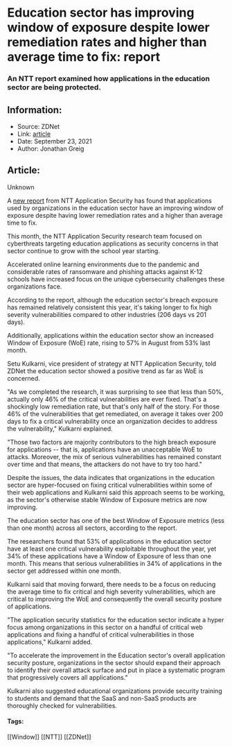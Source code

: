 # Education sector has improving window of exposure despite lower remediation rates and higher than average time to fix: report
### An NTT report examined how applications in the education sector are being protected.

## Information:
+ Source: ZDNet
+ Link: [article](https://www.zdnet.com/article/education-sector-has-improving-window-of-exposure-despite-lower-remediation-rates-and-higher-than-average-time-to-fix-report/)
+ Date: September 23, 2021
+ Author: Jonathan Greig


## Article:
Unknown

A [new report](https://www.whitehatsec.com/appsec-stats-flash/) from NTT Application Security has found that applications used by organizations in the education sector have an improving window of exposure despite having lower remediation rates and a higher than average time to fix.

This month, the NTT Application Security research team focused on cyberthreats targeting education applications as security concerns in that sector continue to grow with the school year starting. 

Accelerated online learning environments due to the pandemic and considerable rates of ransomware and phishing attacks against K-12 schools have increased focus on the unique cybersecurity challenges these organizations face. 

According to the report, although the education sector's breach exposure has remained relatively consistent this year, it's taking longer to fix high severity vulnerabilities compared to other industries (206 days vs 201 days). 

Additionally, applications within the education sector show an increased Window of Exposure (WoE) rate, rising to 57% in August from 53% last month.

Setu Kulkarni, vice president of strategy at NTT Application Security, told ZDNet the education sector showed a positive trend as far as WoE is concerned. 

"As we completed the research, it was surprising to see that less than 50%, actually only 46% of the critical vulnerabilities are ever fixed. That's a shockingly low remediation rate, but that's only half of the story. For those 46% of the vulnerabilities that get remediated, on average it takes over 200 days to fix a critical vulnerability once an organization decides to address the vulnerability," Kulkarni explained. 






"Those two factors are majority contributors to the high breach exposure for applications -- that is, applications have an unacceptable WoE to attacks. Moreover, the mix of serious vulnerabilities has remained constant over time and that means, the attackers do not have to try too hard." 

Despite the issues, the data indicates that organizations in the education sector are hyper-focused on fixing critical vulnerabilities within some of their web applications and Kulkarni said this approach seems to be working, as the sector's otherwise stable Window of Exposure metrics are now improving.

The education sector has one of the best Window of Exposure metrics (less than one month) across all sectors, according to the report. 

The researchers found that 53% of applications in the education sector have at least one critical vulnerability exploitable throughout the year, yet 34% of these applications have a Window of Exposure of less than one month. This means that serious vulnerabilities in 34% of applications in the sector get addressed within one month.

Kulkarni said that moving forward, there needs to be a focus on reducing the average time to fix critical and high severity vulnerabilities, which are critical to improving the WoE and consequently the overall security posture of applications. 

"The application security statistics for the education sector indicate a hyper focus among organizations in this sector on a handful of critical web applications and fixing a handful of critical vulnerabilities in those applications," Kulkarni added. 

"To accelerate the improvement in the Education sector's overall application security posture, organizations in the sector should expand their approach to identify their overall attack surface and put in place a systematic program that progressively covers all applications." 

Kulkarni also suggested educational organizations provide security training to students and demand that the SaaS and non-SaaS products are thoroughly checked for vulnerabilities.





#### Tags:
[[Window]] [[NTT]] [[ZDNet]]
